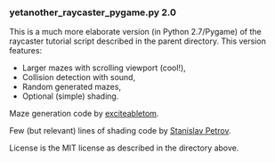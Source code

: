 ### yetanother_raycaster_pygame.py 2.0

This is a much more elaborate version (in Python 2.7/Pygame) of the raycaster tutorial script described in the parent directory. This version features:

- Larger mazes with scrolling viewport (cool!),
- Collision detection with sound,
- Random generated mazes,
- Optional (simple) shading.

Maze generation code by [exciteabletom](https://github.com/exciteabletom/mazegenerator).

Few (but relevant) lines of shading code by [Stanislav Petrov](https://github.com/StanislavPetrovV/Raycasting-3d-game-tutorial).

License is the MIT license as described in the directory above.
